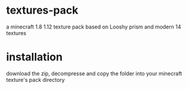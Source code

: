 # textures-pack

a minecraft 1.8 1.12 texture pack based on Looshy prism and modern 14 textures

# installation

download the zip, decompresse and copy the folder into your minecraft texture's pack directory
